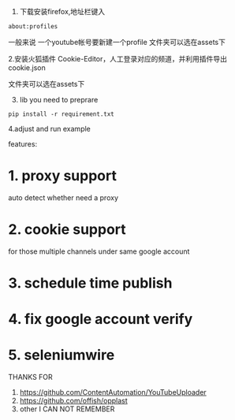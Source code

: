 1. 下载安装firefox,地址栏键入
```
about:profiles
```
一般来说 一个youtube帐号要新建一个profile
文件夹可以选在assets下

2.安装火狐插件 Cookie-Editor，人工登录对应的频道，并利用插件导出cookie.json 

文件夹可以选在assets下

3. lib you need to preprare    
```
pip install -r requirement.txt
```
4.adjust and run example



features:

# 1. proxy support
auto detect whether need a proxy 

# 2. cookie support
for those multiple channels under same google account

# 3. schedule time publish

# 4. fix google account verify

# 5. seleniumwire

THANKS FOR 
1. https://github.com/ContentAutomation/YouTubeUploader
2. https://github.com/offish/opplast
3. other I CAN NOT REMEMBER

